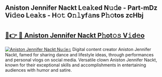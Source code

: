 ## Aniston Jennifer Nackt L𝚎a𝚔ed N𝚞𝚍e - Part-mDz Vi𝚍𝚎o L𝚎a𝚔s - H𝚘𝚝 O𝚗𝚕yf𝚊ns P𝚑𝚘tos zcHbj

# <h2><a href="http://kfddyjc.oniu.top/?m=Aniston+Jennifer+Nackt">🔗👉 🔴 Aniston Jennifer Nackt P𝚑ot𝚘𝚜 V𝚒d𝚎o</a></h2>

[![Aniston Jennifer Nackt Nu𝚍e𝚜](https://i.imgur.com/0qMVB7G.gif)](http://kfddyjc.oniu.top/?m=Aniston+Jennifer+Nackt)
Digital content creator Aniston Jennifer Nackt, famed for sharing dance and lifestyle ideas, through performances and personal vlogs on social media. Versatile clown Aniston Jennifer Nackt, known for their exceptional skills and accomplishments in entertaining audiences with humor and satire.  
